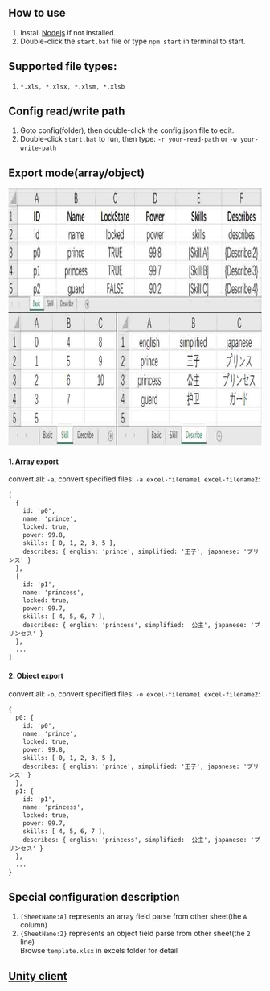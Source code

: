 ## How to use   
1. Install [Nodejs](https://nodejs.org/) if not installed.      
2. Double-click the `start.bat` file or type `npm start` in terminal to start.        

## Supported file types:    
1. `*.xls, *.xlsx, *.xlsm, *.xlsb`       

## Config read/write path   
1. Goto config(folder), then double-click the config.json file to edit.       
2. Double-click `start.bat` to run, then type: `-r your-read-path` or `-w your-write-path`       

## Export mode(array/object)      
<a href="./excels/template.xlsx"><img src="./images/sheets.jpg" height="512"></a>


#### 1. Array export      
convert all: `-a`, convert specified files: `-a excel-filename1 excel-filename2`:
``` javescript      
[
  {
    id: 'p0',      
    name: 'prince',
    locked: true,  
    power: 99.8,
    skills: [ 0, 1, 2, 3, 5 ],
    describes: { english: 'prince', simplified: '王子', japanese: 'プリンス' }
  },
  {
    id: 'p1',
    name: 'princess',
    locked: true,
    power: 99.7,
    skills: [ 4, 5, 6, 7 ],
    describes: { english: 'princess', simplified: '公主', japanese: 'プリンセス' }
  },
  ...
]
```     
#### 2. Object export     
convert all: `-o`, convert specified files: `-o excel-filename1 excel-filename2`:
``` javescript   
{
  p0: {
    id: 'p0',
    name: 'prince',
    locked: true,
    power: 99.8,
    skills: [ 0, 1, 2, 3, 5 ],
    describes: { english: 'prince', simplified: '王子', japanese: 'プリンス' }
  },
  p1: {
    id: 'p1',
    name: 'princess',
    locked: true,
    power: 99.7,
    skills: [ 4, 5, 6, 7 ],
    describes: { english: 'princess', simplified: '公主', japanese: 'プリンセス' }
  },
  ...
}
```     
## Special configuration description      
1. `[SheetName:A]` represents an array field parse from other sheet(the `A` column)        
2. `{SheetName:2}` represents an object field parse from other sheet(the `2` line)        
Browse `template.xlsx` in excels folder for detail     

## [Unity client](https://github.com/yunmin97/simple-json)      
 
